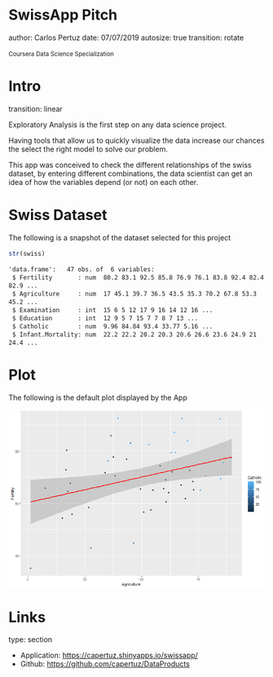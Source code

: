 SwissApp Pitch
========================================================
author: Carlos Pertuz
date: 07/07/2019
autosize: true
transition: rotate

<small> 
Coursera Data Science Specialization
</small>

Intro
========================================================
transition: linear

Exploratory Analysis is the first step on any data science
project.

Having tools that allow us to quickly visualize the data increase
our chances the select the right model to solve our problem.

This app was conceived to check the different relationships of the swiss dataset,
by entering different combinations, the data scientist can get an idea of how the 
variables depend (or not) on each other.

Swiss Dataset
========================================================
The following is a snapshot of the dataset selected for this project


```r
str(swiss)
```

```
'data.frame':	47 obs. of  6 variables:
 $ Fertility       : num  80.2 83.1 92.5 85.8 76.9 76.1 83.8 92.4 82.4 82.9 ...
 $ Agriculture     : num  17 45.1 39.7 36.5 43.5 35.3 70.2 67.8 53.3 45.2 ...
 $ Examination     : int  15 6 5 12 17 9 16 14 12 16 ...
 $ Education       : int  12 9 5 7 15 7 7 8 7 13 ...
 $ Catholic        : num  9.96 84.84 93.4 33.77 5.16 ...
 $ Infant.Mortality: num  22.2 22.2 20.2 20.3 20.6 26.6 23.6 24.9 21 24.4 ...
```

Plot
========================================================
The following is the default plot displayed by the App

<img src="SwissAppPitch-figure/unnamed-chunk-2-1.png" title="plot of chunk unnamed-chunk-2" alt="plot of chunk unnamed-chunk-2" style="display: block; margin: auto;" />

Links
========================================================
type: section

- Application: https://capertuz.shinyapps.io/swissapp/
- Github: https://github.com/capertuz/DataProducts
